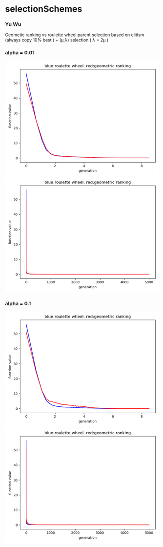 # selectionSchemes

### Yu Wu
Geometic ranking vs roulette wheel parent selection
based on elitism (always copy 10% best ) + (μ,λ) selection ( λ = 2μ )
### alpha = 0.01
![arithmetic+gaussian2](./figures/geometic_vs_vanilla.png)
![log_arithmetic+gaussian](./figures/geometic_vs_vanilla_2.png)

### alpha = 0.1
![gvv2](./figures/g_vs_v_2.png)
![gvv](./figures/g_vs_v.png)

